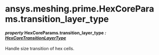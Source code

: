 <a id="ansys-meshing-prime-hexcoreparams-transition-layer-type"></a>

# ansys.meshing.prime.HexCoreParams.transition_layer_type

<a id="ansys.meshing.prime.HexCoreParams.transition_layer_type"></a>

#### *property* HexCoreParams.transition_layer_type *: [HexCoreTransitionLayerType](ansys.meshing.prime.HexCoreTransitionLayerType.md#ansys.meshing.prime.HexCoreTransitionLayerType)*

Handle size transition of hex cells.

<!-- !! processed by numpydoc !! -->
